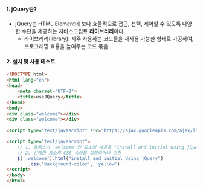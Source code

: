 
#### 1. jQuery란?

- jQuery는 HTML Element에 보다 효율적으로 접근, 선택, 제어할 수 있도록 다양한 수단을 제공하는 자바스크립트 **라이브러리**이다.
	- 라이브러리(library): 자주 사용하는 코드들을 재사용 가능한 형태로 가공하여, 프로그래밍 효율을 높여주는 코드 묶음


#### 2. 설치 및 사용 테스트

```html
<!DOCTYPE html>  
<html lang="en">  
<head>  
    <meta charset="UTF-8">  
    <title>useJQuery</title>  
</head>  
<body>  
<div class="welcome"></div>  
<div class="welcome"></div>  
  
<script type="text/javascript" src="https://ajax.googleapis.com/ajax/libs/jquery/1.6.2/jquery.min.js"></script>

<script type="text/javascript">  
    // 1. 클래스가 'welcome'인 요소의 내용을 "install and initial Using jQuery"로 설정  
    // 2. 선택한 요소의 CSS 속성을 설정하거나 반환  
    $('.welcome').html("install and initial Using jQuery")  
        .css('background-color', 'yellow')  
</script>  
</body>  
</html>
```